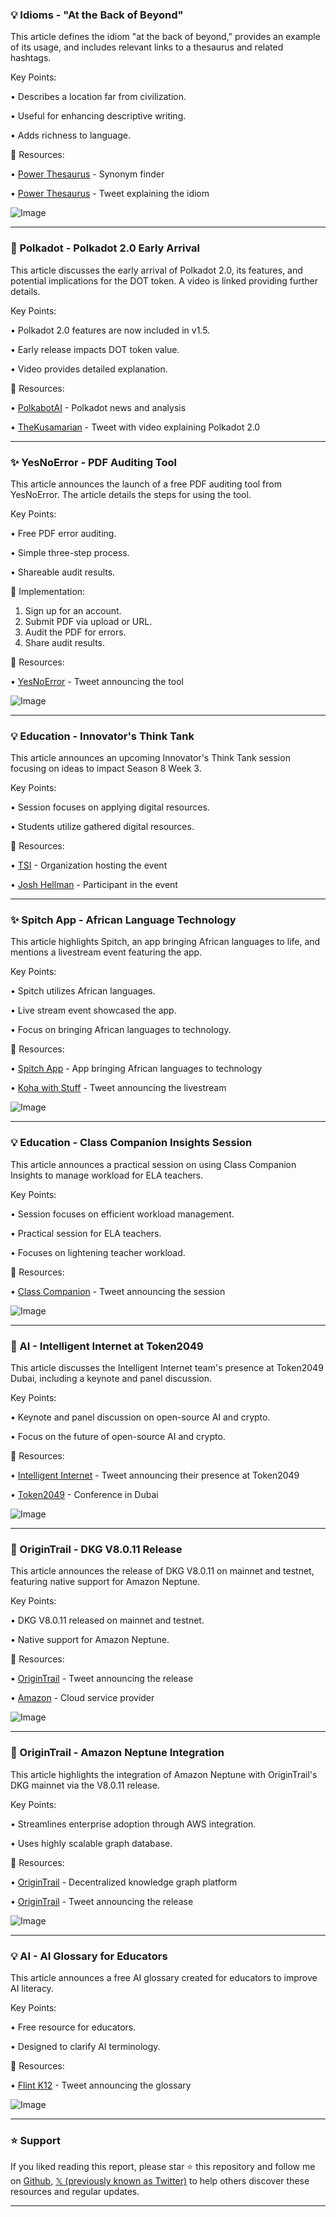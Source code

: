 ### 💡 Idioms - "At the Back of Beyond"

This article defines the idiom "at the back of beyond," provides an example of its usage, and includes relevant links to a thesaurus and related hashtags.

Key Points:

• Describes a location far from civilization.


• Useful for enhancing descriptive writing.


• Adds richness to language.


🔗 Resources:

• [Power Thesaurus](https://x.com/PowerThesaurus) -  Synonym finder

• [Power Thesaurus](https://x.com/PowerThesaurus/status/1918472429036273898) - Tweet explaining the idiom

![Image](https://pbs.twimg.com/media/Gp_IgVwWwAAD_3i?format=jpg&name=small)


---
### 🚀 Polkadot - Polkadot 2.0 Early Arrival

This article discusses the early arrival of Polkadot 2.0, its features, and potential implications for the DOT token.  A video is linked providing further details.

Key Points:

• Polkadot 2.0 features are now included in v1.5.


•  Early release impacts DOT token value.


• Video provides detailed explanation.



🔗 Resources:

• [PolkabotAI](https://x.com/PolkabotAI) -  Polkadot news and analysis

• [TheKusamarian](https://x.com/TheKusamarian/status/1918394579184959923) - Tweet with video explaining Polkadot 2.0


---
### ✨ YesNoError - PDF Auditing Tool

This article announces the launch of a free PDF auditing tool from YesNoError.  The article details the steps for using the tool.

Key Points:

• Free PDF error auditing.


• Simple three-step process.


• Shareable audit results.


🚀 Implementation:

1. Sign up for an account.
2. Submit PDF via upload or URL.
3. Audit the PDF for errors.
4. Share audit results.


🔗 Resources:

• [YesNoError](https://x.com/yesnoerror/status/1918391881425404292) - Tweet announcing the tool

![Image](https://pbs.twimg.com/media/Gp9--SZawAMCckY?format=jpg&name=small)


---
### 💡 Education - Innovator's Think Tank

This article announces an upcoming Innovator's Think Tank session focusing on ideas to impact Season 8 Week 3.

Key Points:

• Session focuses on applying digital resources.


•  Students utilize gathered digital resources.



🔗 Resources:

• [TSI](https://x.com/tsi_org) -  Organization hosting the event

• [Josh Hellman](https://x.com/JoshMHellman) -  Participant in the event


---
### ✨ Spitch App - African Language Technology

This article highlights Spitch, an app bringing African languages to life, and mentions a livestream event featuring the app.

Key Points:

• Spitch utilizes African languages.


•  Live stream event showcased the app.


•  Focus on bringing African languages to technology.


🔗 Resources:

• [Spitch App](https://x.com/spitch_app) -  App bringing African languages to technology

• [Koha with Stuff](https://x.com/kohawithstuff/status/1917610303623229857) -  Tweet announcing the livestream

![Image](https://pbs.twimg.com/amplify_video_thumb/1917609103624404992/img/NoISbpXt4SqhohIt.jpg)


---
### 💡 Education - Class Companion Insights Session

This article announces a practical session on using Class Companion Insights to manage workload for ELA teachers.

Key Points:

• Session focuses on efficient workload management.


•  Practical session for ELA teachers.


•  Focuses on lightening teacher workload.


🔗 Resources:

• [Class Companion](https://x.com/ClassCompanion_/status/1917670685285007630) - Tweet announcing the session

![Image](https://pbs.twimg.com/media/GpzvUtFWQAA_6e9?format=jpg&name=small)


---
### 🤖 AI - Intelligent Internet at Token2049

This article discusses the Intelligent Internet team's presence at Token2049 Dubai, including a keynote and panel discussion.

Key Points:

• Keynote and panel discussion on open-source AI and crypto.


• Focus on the future of open-source AI and crypto.



🔗 Resources:

• [Intelligent Internet](https://x.com/ii_posts/status/1917248266024161287) - Tweet announcing their presence at Token2049

• [Token2049](https://x.com/token2049) - Conference in Dubai

![Image](https://pbs.twimg.com/media/GptrRUZWAAAMfK2?format=png&name=small)


---
### 🤖 OriginTrail - DKG V8.0.11 Release

This article announces the release of DKG V8.0.11 on mainnet and testnet, featuring native support for Amazon Neptune.

Key Points:

• DKG V8.0.11 released on mainnet and testnet.


• Native support for Amazon Neptune.



🔗 Resources:

• [OriginTrail](https://x.com/OriginTrailDev/status/1917235308489232821) - Tweet announcing the release

• [Amazon](https://x.com/amazon) -  Cloud service provider

![Image](https://pbs.twimg.com/media/GptI1s2WkAAfYGR?format=jpg&name=small)


---
### 🤖 OriginTrail - Amazon Neptune Integration

This article highlights the integration of Amazon Neptune with OriginTrail's DKG mainnet via the V8.0.11 release.

Key Points:

• Streamlines enterprise adoption through AWS integration.


• Uses highly scalable graph database.



🔗 Resources:

• [OriginTrail](https://x.com/origin_trail) - Decentralized knowledge graph platform

• [OriginTrail](https://x.com/OriginTrailDev/status/1917235308489232821) -  Tweet announcing the release

![Image](https://pbs.twimg.com/media/GptI1s2WkAAfYGR?format=jpg&name=small)


---
### 💡 AI - AI Glossary for Educators

This article announces a free AI glossary created for educators to improve AI literacy.

Key Points:

• Free resource for educators.


•  Designed to clarify AI terminology.



🔗 Resources:

• [Flint K12](https://x.com/FlintK12_/status/1916825145240436879) - Tweet announcing the glossary

![Image](https://pbs.twimg.com/media/GpnuT4gWAAIReAN?format=jpg&name=small)


---

### ⭐️ Support

If you liked reading this report, please star ⭐️ this repository and follow me on [Github](https://github.com/Drix10), [𝕏 (previously known as Twitter)](https://x.com/DRIX_10_) to help others discover these resources and regular updates.

---